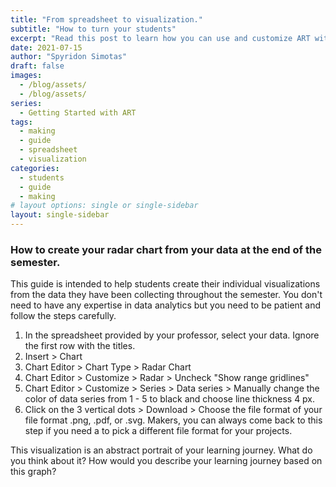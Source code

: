 ```yaml
---
title: "From spreadsheet to visualization."
subtitle: "How to turn your students"
excerpt: "Read this post to learn how you can use and customize ART with your students in your classes."
date: 2021-07-15
author: "Spyridon Simotas"
draft: false
images:
  - /blog/assets/
  - /blog/assets/
series:
  - Getting Started with ART 
tags:
  - making
  - guide
  - spreadsheet 
  - visualization
categories:
  - students 
  - guide 
  - making
# layout options: single or single-sidebar
layout: single-sidebar
---
```


### How to create your radar chart from your data at the end of the semester. 

This guide is intended to help students create their individual visualizations from the data they have been collecting throughout the semester. You don't need to have any expertise in data analytics but you need to be patient and follow the steps carefully.  

1. In the spreadsheet provided by your professor, select your data. Ignore the first row with the titles. 
2. Insert > Chart
3. Chart Editor > Chart Type > Radar Chart
4. Chart Editor > Customize > Radar > Uncheck "Show range gridlines" 
5. Chart Editor > Customize > Series > Data series > Manually change the color of data series from 1 - 5 to black and choose line thickness 4 px.
6. Click on the 3 vertical dots > Download > Choose the file format of your file format .png, .pdf, or .svg. Makers, you can always come back to this step if you need a to pick a different file format for your projects.  

This visualization is an abstract portrait of your learning journey. What do you think about it? How would you describe your learning journey based on this graph? 
